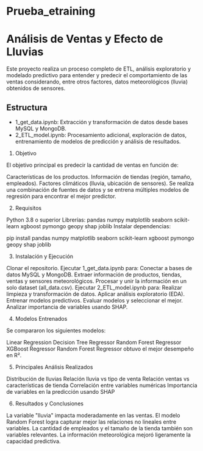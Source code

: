 # Prueba_etraining

# Análisis de Ventas y Efecto de Lluvias

Este proyecto realiza un proceso completo de ETL, análisis exploratorio y modelado predictivo para entender y predecir el comportamiento de las ventas considerando, entre otros factores, datos meteorológicos (lluvia) obtenidos de sensores.

## Estructura

* 1_get_data.ipynb: Extracción y transformación de datos desde bases MySQL y MongoDB.
* 2_ETL_model.ipynb: Procesamiento adicional, exploración de datos, entrenamiento de modelos de predicción y análisis de resultados.

1. Objetivo

El objetivo principal es predecir la cantidad de ventas en función de:

Características de los productos.
Información de tiendas (región, tamaño, empleados).
Factores climáticos (lluvia, ubicación de sensores).
Se realiza una combinación de fuentes de datos y se entrena múltiples modelos de regresión para encontrar el mejor predictor.

2. Requisitos

Python 3.8 o superior
Librerías:
pandas
numpy
matplotlib
seaborn
scikit-learn
xgboost
pymongo
geopy
shap
joblib
Instalar dependencias:

pip install pandas numpy matplotlib seaborn scikit-learn xgboost pymongo geopy shap joblib


3. Instalación y Ejecución

Clonar el repositorio.
Ejecutar 1_get_data.ipynb para:
Conectar a bases de datos MySQL y MongoDB.
Extraer información de productos, tiendas, ventas y sensores meteorológicos.
Procesar y unir la información en un solo dataset (all_data.csv).
Ejecutar 2_ETL_model.ipynb para:
Realizar limpieza y transformación de datos.
Aplicar análisis exploratorio (EDA).
Entrenar modelos predictivos.
Evaluar modelos y seleccionar el mejor.
Analizar importancia de variables usando SHAP.

4. Modelos Entrenados

Se compararon los siguientes modelos:

Linear Regression
Decision Tree Regressor
Random Forest Regressor
XGBoost Regressor
Random Forest Regressor obtuvo el mejor desempeño en R².

5. Principales Análisis Realizados

Distribución de lluvias
Relación lluvia vs tipo de venta
Relación ventas vs características de tienda
Correlación entre variables numéricas
Importancia de variables en la predicción usando SHAP

6. Resultados y Conclusiones

La variable "lluvia" impacta moderadamente en las ventas.
El modelo Random Forest logra capturar mejor las relaciones no lineales entre variables.
La cantidad de empleados y el tamaño de la tienda también son variables relevantes.
La información meteorológica mejoró ligeramente la capacidad predictiva.
